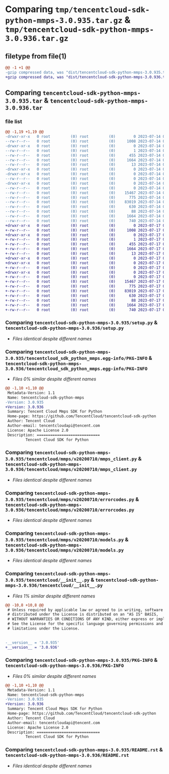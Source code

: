 # Comparing `tmp/tencentcloud-sdk-python-mmps-3.0.935.tar.gz` & `tmp/tencentcloud-sdk-python-mmps-3.0.936.tar.gz`

## filetype from file(1)

```diff
@@ -1 +1 @@
-gzip compressed data, was "dist/tencentcloud-sdk-python-mmps-3.0.935.tar", last modified: Fri Jul 14 00:34:18 2023, max compression
+gzip compressed data, was "dist/tencentcloud-sdk-python-mmps-3.0.936.tar", last modified: Mon Jul 17 00:31:02 2023, max compression
```

## Comparing `tencentcloud-sdk-python-mmps-3.0.935.tar` & `tencentcloud-sdk-python-mmps-3.0.936.tar`

### file list

```diff
@@ -1,19 +1,19 @@
-drwxr-xr-x   0 root         (0) root         (0)        0 2023-07-14 00:34:18.000000 tencentcloud-sdk-python-mmps-3.0.935/
--rw-r--r--   0 root         (0) root         (0)     1008 2023-07-14 00:34:18.000000 tencentcloud-sdk-python-mmps-3.0.935/setup.py
-drwxr-xr-x   0 root         (0) root         (0)        0 2023-07-14 00:34:18.000000 tencentcloud-sdk-python-mmps-3.0.935/tencentcloud_sdk_python_mmps.egg-info/
--rw-r--r--   0 root         (0) root         (0)        1 2023-07-14 00:34:18.000000 tencentcloud-sdk-python-mmps-3.0.935/tencentcloud_sdk_python_mmps.egg-info/dependency_links.txt
--rw-r--r--   0 root         (0) root         (0)      455 2023-07-14 00:34:18.000000 tencentcloud-sdk-python-mmps-3.0.935/tencentcloud_sdk_python_mmps.egg-info/SOURCES.txt
--rw-r--r--   0 root         (0) root         (0)     1664 2023-07-14 00:34:18.000000 tencentcloud-sdk-python-mmps-3.0.935/tencentcloud_sdk_python_mmps.egg-info/PKG-INFO
--rw-r--r--   0 root         (0) root         (0)       13 2023-07-14 00:34:18.000000 tencentcloud-sdk-python-mmps-3.0.935/tencentcloud_sdk_python_mmps.egg-info/top_level.txt
-drwxr-xr-x   0 root         (0) root         (0)        0 2023-07-14 00:34:18.000000 tencentcloud-sdk-python-mmps-3.0.935/tencentcloud/
-drwxr-xr-x   0 root         (0) root         (0)        0 2023-07-14 00:34:18.000000 tencentcloud-sdk-python-mmps-3.0.935/tencentcloud/mmps/
--rw-r--r--   0 root         (0) root         (0)        0 2023-07-14 00:34:18.000000 tencentcloud-sdk-python-mmps-3.0.935/tencentcloud/mmps/__init__.py
-drwxr-xr-x   0 root         (0) root         (0)        0 2023-07-14 00:34:18.000000 tencentcloud-sdk-python-mmps-3.0.935/tencentcloud/mmps/v20200710/
--rw-r--r--   0 root         (0) root         (0)        0 2023-07-14 00:34:18.000000 tencentcloud-sdk-python-mmps-3.0.935/tencentcloud/mmps/v20200710/__init__.py
--rw-r--r--   0 root         (0) root         (0)    15467 2023-07-14 00:34:18.000000 tencentcloud-sdk-python-mmps-3.0.935/tencentcloud/mmps/v20200710/mmps_client.py
--rw-r--r--   0 root         (0) root         (0)      775 2023-07-14 00:34:18.000000 tencentcloud-sdk-python-mmps-3.0.935/tencentcloud/mmps/v20200710/errorcodes.py
--rw-r--r--   0 root         (0) root         (0)    83019 2023-07-14 00:34:18.000000 tencentcloud-sdk-python-mmps-3.0.935/tencentcloud/mmps/v20200710/models.py
--rw-r--r--   0 root         (0) root         (0)      630 2023-07-14 00:34:18.000000 tencentcloud-sdk-python-mmps-3.0.935/tencentcloud/__init__.py
--rw-r--r--   0 root         (0) root         (0)       88 2023-07-14 00:34:18.000000 tencentcloud-sdk-python-mmps-3.0.935/setup.cfg
--rw-r--r--   0 root         (0) root         (0)     1664 2023-07-14 00:34:18.000000 tencentcloud-sdk-python-mmps-3.0.935/PKG-INFO
--rw-r--r--   0 root         (0) root         (0)      740 2023-07-14 00:34:18.000000 tencentcloud-sdk-python-mmps-3.0.935/README.rst
+drwxr-xr-x   0 root         (0) root         (0)        0 2023-07-17 00:31:02.000000 tencentcloud-sdk-python-mmps-3.0.936/
+-rw-r--r--   0 root         (0) root         (0)     1008 2023-07-17 00:31:02.000000 tencentcloud-sdk-python-mmps-3.0.936/setup.py
+drwxr-xr-x   0 root         (0) root         (0)        0 2023-07-17 00:31:02.000000 tencentcloud-sdk-python-mmps-3.0.936/tencentcloud_sdk_python_mmps.egg-info/
+-rw-r--r--   0 root         (0) root         (0)        1 2023-07-17 00:31:02.000000 tencentcloud-sdk-python-mmps-3.0.936/tencentcloud_sdk_python_mmps.egg-info/dependency_links.txt
+-rw-r--r--   0 root         (0) root         (0)      455 2023-07-17 00:31:02.000000 tencentcloud-sdk-python-mmps-3.0.936/tencentcloud_sdk_python_mmps.egg-info/SOURCES.txt
+-rw-r--r--   0 root         (0) root         (0)     1664 2023-07-17 00:31:02.000000 tencentcloud-sdk-python-mmps-3.0.936/tencentcloud_sdk_python_mmps.egg-info/PKG-INFO
+-rw-r--r--   0 root         (0) root         (0)       13 2023-07-17 00:31:02.000000 tencentcloud-sdk-python-mmps-3.0.936/tencentcloud_sdk_python_mmps.egg-info/top_level.txt
+drwxr-xr-x   0 root         (0) root         (0)        0 2023-07-17 00:31:02.000000 tencentcloud-sdk-python-mmps-3.0.936/tencentcloud/
+drwxr-xr-x   0 root         (0) root         (0)        0 2023-07-17 00:31:02.000000 tencentcloud-sdk-python-mmps-3.0.936/tencentcloud/mmps/
+-rw-r--r--   0 root         (0) root         (0)        0 2023-07-17 00:31:02.000000 tencentcloud-sdk-python-mmps-3.0.936/tencentcloud/mmps/__init__.py
+drwxr-xr-x   0 root         (0) root         (0)        0 2023-07-17 00:31:02.000000 tencentcloud-sdk-python-mmps-3.0.936/tencentcloud/mmps/v20200710/
+-rw-r--r--   0 root         (0) root         (0)        0 2023-07-17 00:31:02.000000 tencentcloud-sdk-python-mmps-3.0.936/tencentcloud/mmps/v20200710/__init__.py
+-rw-r--r--   0 root         (0) root         (0)    15467 2023-07-17 00:31:02.000000 tencentcloud-sdk-python-mmps-3.0.936/tencentcloud/mmps/v20200710/mmps_client.py
+-rw-r--r--   0 root         (0) root         (0)      775 2023-07-17 00:31:02.000000 tencentcloud-sdk-python-mmps-3.0.936/tencentcloud/mmps/v20200710/errorcodes.py
+-rw-r--r--   0 root         (0) root         (0)    83019 2023-07-17 00:31:02.000000 tencentcloud-sdk-python-mmps-3.0.936/tencentcloud/mmps/v20200710/models.py
+-rw-r--r--   0 root         (0) root         (0)      630 2023-07-17 00:31:02.000000 tencentcloud-sdk-python-mmps-3.0.936/tencentcloud/__init__.py
+-rw-r--r--   0 root         (0) root         (0)       88 2023-07-17 00:31:02.000000 tencentcloud-sdk-python-mmps-3.0.936/setup.cfg
+-rw-r--r--   0 root         (0) root         (0)     1664 2023-07-17 00:31:02.000000 tencentcloud-sdk-python-mmps-3.0.936/PKG-INFO
+-rw-r--r--   0 root         (0) root         (0)      740 2023-07-17 00:31:02.000000 tencentcloud-sdk-python-mmps-3.0.936/README.rst
```

### Comparing `tencentcloud-sdk-python-mmps-3.0.935/setup.py` & `tencentcloud-sdk-python-mmps-3.0.936/setup.py`

 * *Files identical despite different names*

### Comparing `tencentcloud-sdk-python-mmps-3.0.935/tencentcloud_sdk_python_mmps.egg-info/PKG-INFO` & `tencentcloud-sdk-python-mmps-3.0.936/tencentcloud_sdk_python_mmps.egg-info/PKG-INFO`

 * *Files 0% similar despite different names*

```diff
@@ -1,10 +1,10 @@
 Metadata-Version: 1.1
 Name: tencentcloud-sdk-python-mmps
-Version: 3.0.935
+Version: 3.0.936
 Summary: Tencent Cloud Mmps SDK for Python
 Home-page: https://github.com/TencentCloud/tencentcloud-sdk-python
 Author: Tencent Cloud
 Author-email: tencentcloudapi@tencent.com
 License: Apache License 2.0
 Description: ============================
         Tencent Cloud SDK for Python
```

### Comparing `tencentcloud-sdk-python-mmps-3.0.935/tencentcloud/mmps/v20200710/mmps_client.py` & `tencentcloud-sdk-python-mmps-3.0.936/tencentcloud/mmps/v20200710/mmps_client.py`

 * *Files identical despite different names*

### Comparing `tencentcloud-sdk-python-mmps-3.0.935/tencentcloud/mmps/v20200710/errorcodes.py` & `tencentcloud-sdk-python-mmps-3.0.936/tencentcloud/mmps/v20200710/errorcodes.py`

 * *Files identical despite different names*

### Comparing `tencentcloud-sdk-python-mmps-3.0.935/tencentcloud/mmps/v20200710/models.py` & `tencentcloud-sdk-python-mmps-3.0.936/tencentcloud/mmps/v20200710/models.py`

 * *Files identical despite different names*

### Comparing `tencentcloud-sdk-python-mmps-3.0.935/tencentcloud/__init__.py` & `tencentcloud-sdk-python-mmps-3.0.936/tencentcloud/__init__.py`

 * *Files 1% similar despite different names*

```diff
@@ -10,8 +10,8 @@
 # Unless required by applicable law or agreed to in writing, software
 # distributed under the License is distributed on an "AS IS" BASIS,
 # WITHOUT WARRANTIES OR CONDITIONS OF ANY KIND, either express or implied.
 # See the License for the specific language governing permissions and
 # limitations under the License.
 
 
-__version__ = '3.0.935'
+__version__ = '3.0.936'
```

### Comparing `tencentcloud-sdk-python-mmps-3.0.935/PKG-INFO` & `tencentcloud-sdk-python-mmps-3.0.936/PKG-INFO`

 * *Files 0% similar despite different names*

```diff
@@ -1,10 +1,10 @@
 Metadata-Version: 1.1
 Name: tencentcloud-sdk-python-mmps
-Version: 3.0.935
+Version: 3.0.936
 Summary: Tencent Cloud Mmps SDK for Python
 Home-page: https://github.com/TencentCloud/tencentcloud-sdk-python
 Author: Tencent Cloud
 Author-email: tencentcloudapi@tencent.com
 License: Apache License 2.0
 Description: ============================
         Tencent Cloud SDK for Python
```

### Comparing `tencentcloud-sdk-python-mmps-3.0.935/README.rst` & `tencentcloud-sdk-python-mmps-3.0.936/README.rst`

 * *Files identical despite different names*

